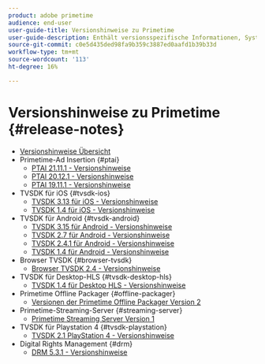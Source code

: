```yaml
---
product: adobe primetime
audience: end-user
user-guide-title: Versionshinweise zu Primetime
user-guide-description: Enthält versionsspezifische Informationen, Systemanforderungen, Einschränkungen sowie behobene und bekannte Probleme.
source-git-commit: c0e5d435ded98fa9b359c3887ed0aafd1b39b33d
workflow-type: tm+mt
source-wordcount: '113'
ht-degree: 16%

---
```



# Versionshinweise zu Primetime {#release-notes}

+ [Versionshinweise Übersicht](home.md)
+ Primetime-Ad Insertion {#ptai}
   + [PTAI 21.11.1 - Versionshinweise](ptai-21x-release-notes.md)
   + [PTAI 20.12.1 - Versionshinweise](ptai-20x-release-notes.md)
   + [PTAI 19.11.1 - Versionshinweise](ptai-19x-release-notes.md)
+ TVSDK für iOS {#tvsdk-ios}
   + [TVSDK 3.13 für iOS - Versionshinweise](tvsdk-3x-ios.md)
   + [TVSDK 1.4 für iOS - Versionshinweise](tvsdk-1-4-ios.md)
+ TVSDK für Android {#tvsdk-android}
   + [TVSDK 3.15 für Android - Versionshinweise](tvsdk-3x-android.md)
   + [TVSDK 2.7 für Android - Versionshinweise](tvsdk-27-android.md)
   + [TVSDK 2.4.1 für Android - Versionshinweise](tvsdk-24-android.md)
   + [TVSDK 1.4 für Android - Versionshinweise](tvsdk-1-4-android.md)
+ Browser TVSDK {#browser-tvsdk}
   + [Browser TVSDK 2.4 - Versionshinweise](tvsdk-24-browser.md)
+ TVSDK für Desktop-HLS {#tvsdk-desktop-hls}
   + [TVSDK 1.4 für Desktop HLS - Versionshinweise](tvsdk-1-4-desktop-hls.md)
+ Primetime Offline Packager {#offline-packager}
   + [Versionen der Primetime Offline Packager Version 2](offline-packager-2x-release-note.md)
+ Primetime-Streaming-Server {#streaming-server}
   + [Primetime Streaming Server Version 1](primetime-streaming-server-1x.md)
+ TVSDK für Playstation 4 {#tvsdk-playstation}
   + [TVSDK 2.1 PlayStation 4 - Versionshinweise](tvsdk-21-ps4.md)
+ Digital Rights Management {#drm}
   + [DRM 5.3.1 - Versionshinweise](drm-531-release-notes.md)
